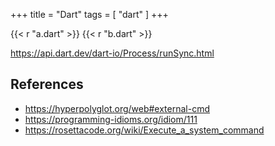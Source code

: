 +++
title = "Dart"
tags = [ "dart" ]
+++

{{< r "a.dart" >}}
{{< r "b.dart" >}}

<https://api.dart.dev/dart-io/Process/runSync.html>

## References

- <https://hyperpolyglot.org/web#external-cmd>
- <https://programming-idioms.org/idiom/111>
- <https://rosettacode.org/wiki/Execute_a_system_command>
